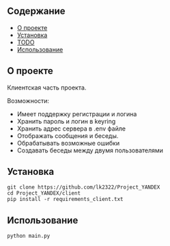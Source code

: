 
## Содержание

- [О проекте](#about)
- [Установка](#getting_started)
- [TODO](https://trello.com/b/7IAf7cMK)
- [Использование](#usage)

## О проекте <a name = "about"></a>

Клиентская часть проекта.

Возможности:
- Имеет поддержку регистрации и логина
- Хранить пароль и логин в keyring
- Хранить адрес сервера в .env файле
- Отображать сообщения и беседы.
- Обрабатывать возможные ошибки
- Создавать беседы между двумя пользователями 
## Установка <a name = "getting_started"></a>
```
git clone https://github.com/lk2322/Project_YANDEX
cd Project_YANDEX/client
pip install -r requirements_client.txt
```

## Использование <a name = "usage"></a>

```
python main.py
```
